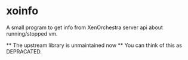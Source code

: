 # xoinfo
A small program to get info from XenOrchestra server api about running/stopped vm.

** The upstream library is unmaintained now ** 
You can think of this as DEPRACATED.

